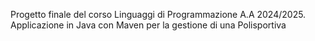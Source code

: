 Progetto finale del corso Linguaggi di Programmazione A.A 2024/2025. Applicazione in Java con Maven per la gestione di una Polisportiva
